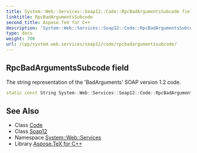 ```yaml
---
title: System::Web::Services::Soap12::Code::RpcBadArgumentsSubcode field
linktitle: RpcBadArgumentsSubcode
second_title: Aspose.TeX for C++
description: 'System::Web::Services::Soap12::Code::RpcBadArgumentsSubcode field. The string representation of the ''BadArguments'' SOAP version 1.2 code in C++.'
type: docs
weight: 700
url: /cpp/system.web.services/soap12/code/rpcbadargumentssubcode/
---
```

## RpcBadArgumentsSubcode field


The string representation of the 'BadArguments' SOAP version 1.2 code.

```cpp
static const String System::Web::Services::Soap12::Code::RpcBadArgumentsSubcode
```

## See Also

* Class [Code](../)
* Class [Soap12](../../)
* Namespace [System::Web::Services](../../../)
* Library [Aspose.TeX for C++](../../../../)

